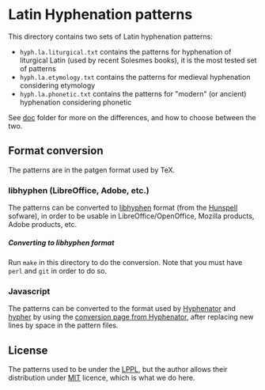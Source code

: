 # Latin Hyphenation patterns

This directory contains two sets of Latin hyphenation patterns:

- `hyph.la.liturgical.txt` contains the patterns for hyphenation of liturgical Latin (used by recent Solesmes books), it is the most tested set of patterns
- `hyph.la.etymology.txt` contains the patterns for medieval hyphenation considering etymology
- `hyph.la.phonetic.txt` contains the patterns for "modern" (or ancient) hyphenation considering phonetic

See [doc](../doc/) folder for more on the differences, and how to choose between the two.

## Format conversion

The patterns are in the patgen format used by TeX.

### libhyphen (LibreOffice, Adobe, etc.)

The patterns can be converted to [libhyphen](https://github.com/hunspell/hyphen) format (from the [Hunspell](https://hunspell.github.io/) sofware), in order to be usable in LibreOffice/OpenOffice, Mozilla products, Adobe products, etc. 

##### Converting to libhyphen format

Run `make` in this directory to do the conversion. Note that you must have `perl` and `git` in order to do so.

### Javascript

The patterns can be converted to the format used by [Hyphenator](http://mnater.github.io/Hyphenator/) and [hypher](https://github.com/bramstein/hypher) by using the [conversion page from Hyphenator](http://mnater.github.io/Hyphenator/compressor.html), after replacing new lines by space in the pattern files.

## License

The patterns used to be under the [LPPL](https://latex-project.org/lppl/), but the author allows their distribution under [MIT](https://opensource.org/licenses/MIT) licence, which is what we do here.
